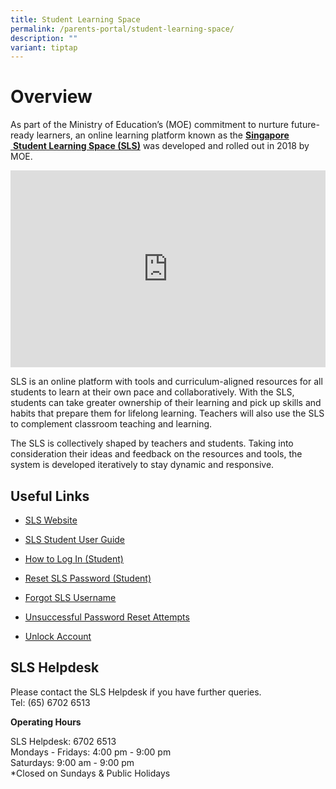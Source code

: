 ```yaml
---
title: Student Learning Space
permalink: /parents-portal/student-learning-space/
description: ""
variant: tiptap
---
```

<h1>Overview</h1>
<p>As part of the Ministry of Education’s (MOE) commitment to nurture future-ready
learners, an online learning platform known as the&nbsp;<strong><a href="https://learning.moe.edu.sg/" rel="noopener noreferrer nofollow" target="_blank">Singapore</a></strong>
<a href="https://learning.moe.edu.sg/" rel="noopener noreferrer nofollow" target="_blank">&nbsp;</a><strong><a href="https://learning.moe.edu.sg/" rel="noopener noreferrer nofollow" target="_blank">Student Learning Space (SLS)</a></strong>&nbsp;was
developed and rolled out in 2018 by MOE.</p>
<div class="iframe-wrapper">
<iframe height="315" width="100%" allowfullscreen="true" frameborder="0" src="https://www.youtube.com/embed/ht--L3Pj_yQ?si=HSPLDN5Ihx6W98oo"></iframe>
</div>
<p></p>
<p>SLS is an online platform with tools and curriculum-aligned resources
for all students&nbsp;to&nbsp;learn at their own pace and collaboratively.&nbsp;With
the SLS, students can take&nbsp;greater ownership of their learning and&nbsp;pick
up skills and habits that prepare them for lifelong learning.&nbsp;Teachers
will also use the SLS to&nbsp;complement classroom teaching and learning.</p>
<p>The SLS is collectively shaped by teachers and students. Taking into consideration
their ideas and feedback on the resources and tools, the system is developed
iteratively to stay dynamic and responsive.</p>
<h2>Useful Links</h2>
<ul data-tight="true" class="tight">
<li>
<p><a href="https://learning.moe.edu.sg" rel="noopener nofollow" target="_blank">SLS Website</a>
</p>
</li>
<li>
<p><a href="https://www.learning.moe.edu.sg/student-user-guide/index/" rel="noopener nofollow" target="_blank">SLS Student User Guide</a>
</p>
</li>
<li>
<p><a href="https://www.learning.moe.edu.sg/login-troubleshooting/authentication/how-to-log-in-student/" rel="noopener noreferrer nofollow" target="_blank"><u>How to Log In (Student)</u></a>
</p>
</li>
<li>
<p><a href="https://www.learning.moe.edu.sg/login-troubleshooting/authentication/reset-sls-password-student/" rel="noopener noreferrer nofollow" target="_blank"><u>Reset SLS Password (Student)</u></a>
</p>
</li>
<li>
<p><a href="https://www.learning.moe.edu.sg/login-troubleshooting/authentication/forgot-sls-username/" rel="noopener noreferrer nofollow" target="_blank"><u>Forgot SLS Username</u></a>
</p>
</li>
<li>
<p><a href="https://www.learning.moe.edu.sg/login-troubleshooting/authentication/unsuccessful-password-reset-attempts/" rel="noopener noreferrer nofollow" target="_blank"><u>Unsuccessful Password Reset Attempts</u></a>
</p>
</li>
<li>
<p><a href="https://www.learning.moe.edu.sg/login-troubleshooting/authentication/unlock-account/" rel="noopener noreferrer nofollow" target="_blank"><u>Unlock Account</u></a>
</p>
</li>
</ul>
<h2>SLS Helpdesk</h2>
<p>Please contact the SLS Helpdesk if you have further queries.&nbsp;
<br>Tel: (65) 6702 6513</p>
<p><strong>Operating Hours</strong>
</p>
<p>SLS Helpdesk: 6702 6513
<br>Mondays - Fridays: 4:00 pm - 9:00 pm
<br>Saturdays: 9:00 am - 9:00 pm
<br>*Closed on Sundays &amp; Public Holidays</p>